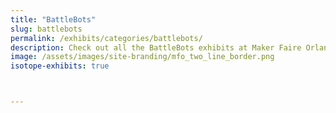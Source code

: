 ```yaml
---
title: "BattleBots"
slug: battlebots
permalink: /exhibits/categories/battlebots/
description: Check out all the BattleBots exhibits at Maker Faire Orlando!
image: /assets/images/site-branding/mfo_two_line_border.png
isotope-exhibits: true



---
```

